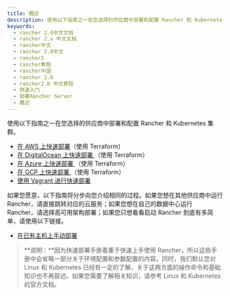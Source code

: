 ```yaml
---
title: 概述
description: 使用以下指南之一在您选择的供应商中部署和配置 Rancher 和 Kubernetes 集群。在 AWS 上快速部署、在 DigitalOcean 上快速部署、在 Azure 上快速部署、在 GCP 上快速部署、使用 Vagrant 进行快速部署、在已有主机上手动部署。
keywords:
  - rancher 2.0中文文档
  - rancher 2.x 中文文档
  - rancher中文
  - rancher 2.0中文
  - rancher2
  - rancher教程
  - rancher中国
  - rancher 2.0
  - rancher2.0 中文教程
  - 快速入门
  - 部署Rancher Server
  - 概述
---
```


使用以下指南之一在您选择的供应商中部署和配置 Rancher 和 Kubernetes 集群。

- [在 AWS 上快速部署](/docs/quick-start-guide/deployment/amazon-aws-qs/_index)（使用 Terraform）
- [在 DigitalOcean 上快速部署 ](/docs/quick-start-guide/deployment/digital-ocean-qs/_index)（使用 Terraform）
- [在 Azure 上快速部署 ](/docs/quick-start-guide/deployment/microsoft-azure-qs/_index)（使用 Terraform）
- [在 GCP 上快速部署 ](/docs/quick-start-guide/deployment/google-gcp-qs/_index)（使用 Terraform）
- [使用 Vagrant 进行快速部署](/docs/quick-start-guide/deployment/quickstart-vagrant/_index)

如果您愿意，以下指南将分步向您介绍相同的过程。如果您想在其他供应商中运行 Rancher，请直接跳转对应的云服务；如果您想在自己的数据中心运行 Rancher，请选择高可用架构部署；如果您只想看看启动 Rancher 到底有多简单，请使用以下链接。

- [在已有主机上手动部署](/docs/quick-start-guide/deployment/quickstart-manual-setup/_index)

> **说明：**因为快速部署手册着重于快速上手使用 Rancher，所以这些手册中会省略一部分关于环境配置和参数配置的内容。同时，我们默认您对 Linux 和 Kubernetes 已经有一定的了解，关于这两方面的操作命令和基础知识也不再叙述。如果您需要了解相关知识，请参考 Linux 和 Kubernetes 的官方文档。

